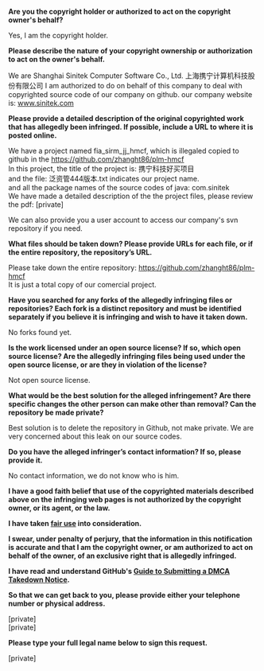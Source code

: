 **Are you the copyright holder or authorized to act on the copyright owner's behalf?**

Yes, I am the copyright holder.

**Please describe the nature of your copyright ownership or authorization to act on the owner's behalf.**

We are Shanghai Sinitek Computer Software Co., Ltd. 上海携宁计算机科技股份有限公司
I am authorized to do on behalf of this company to deal with copyrighted source code of our company on github.
our company website is: www.sinitek.com

**Please provide a detailed description of the original copyrighted work that has allegedly been infringed. If possible, include a URL to where it is posted online.**

We have a project named fia_sirm_jj_hmcf, which is illegaled copied to github in the https://github.com/zhanght86/plm-hmcf  
In this project, the title of the project is: 携宁科技好买项目  
and the file: 泛资管444版本.txt indicates our project name.  
and all the package names of the source codes of java: com.sinitek  
We have made a detailed description of the the project files, please review the pdf:   [private]

We can also provide you a user account to access our company's svn repository if you need.

**What files should be taken down? Please provide URLs for each file, or if the entire repository, the repository’s URL.**

Please take down the entire repository: https://github.com/zhanght86/plm-hmcf  
It is just a total copy of our comercial project.

**Have you searched for any forks of the allegedly infringing files or repositories? Each fork is a distinct repository and must be identified separately if you believe it is infringing and wish to have it taken down.**

No forks found yet.

**Is the work licensed under an open source license? If so, which open source license? Are the allegedly infringing files being used under the open source license, or are they in violation of the license?**

Not open source license.

**What would be the best solution for the alleged infringement? Are there specific changes the other person can make other than removal? Can the repository be made private?**

Best solution is to delete the repository in Github, not make private. We are very concerned about this leak on our source codes.

**Do you have the alleged infringer’s contact information? If so, please provide it.**

No contact information, we do not know who is him.

**I have a good faith belief that use of the copyrighted materials described above on the infringing web pages is not authorized by the copyright owner, or its agent, or the law.**

**I have taken <a href="https://www.lumendatabase.org/topics/22">fair use</a> into consideration.**

**I swear, under penalty of perjury, that the information in this notification is accurate and that I am the copyright owner, or am authorized to act on behalf of the owner, of an exclusive right that is allegedly infringed.**

**I have read and understand GitHub's <a href="https://help.github.com/articles/guide-to-submitting-a-dmca-takedown-notice/">Guide to Submitting a DMCA Takedown Notice</a>.**

**So that we can get back to you, please provide either your telephone number or physical address.**

[private]  
[private]

**Please type your full legal name below to sign this request.**

[private]
